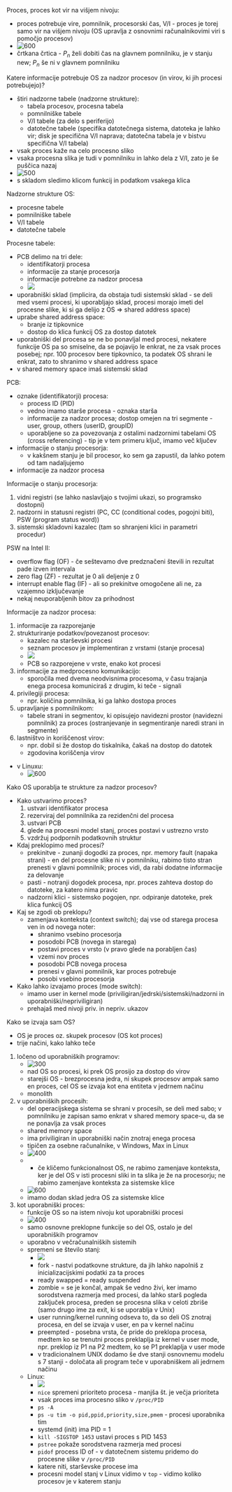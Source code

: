 Proces, proces kot vir na višjem nivoju:
- proces potrebuje vire, pomnilnik, procesorski čas, V/I - proces je torej samo vir na višjem nivoju (OS upravlja z osnovnimi računalnikovimi viri s pomočjo procesov)
- ![600](Pasted%20image%2020240311133023.png)
- črtkana črtica - $P_n$ želi dobiti čas na glavnem pomnilniku, je v stanju new; $P_n$ še ni v glavnem pomnilniku

Katere informacije potrebuje OS za nadzor procesov (in virov, ki jih procesi potrebujejo)?
- štiri nadzorne tabele (nadzorne strukture):
	- tabela procesov, procesna tabela
	- pomnilniške tabele
	- V/I tabele (za delo s periferijo)
	- datotečne tabele (specifika datotečnega sistema, datoteka je lahko vir; disk je specifična V/I  naprava; datotečna tabela je v bistvu specifična V/I tabela)
- vsak proces kaže na celo procesno sliko
- vsaka procesna slika je tudi v pomnilniku in lahko dela z V/I, zato je še puščica nazaj
- ![500](Pasted%20image%2020240311133509.png)
- s skladom sledimo klicom funkcij in podatkom vsakega klica

Nadzorne strukture OS:
- procesne tabele
- pomnilniške tabele
- V/I tabele
- datotečne tabele

Procesne tabele:
- PCB delimo na tri dele:
	- identifikatorji procesa
	- informacije za stanje procesorja
	- informacije potrebne za nadzor procesa
	- ![](Pasted%20image%2020240311134144.png)
- uporabniški sklad (implicira, da obstaja tudi sistemski sklad - se deli med vsemi procesi, ki uporabljajo sklad, procesi morajo imeti del procesne slike, ki si ga delijo z OS => shared address space)
- uprabe shared address space:
	- branje iz tipkovnice
	- dostop do klica funkcij OS za dostop datotek
- uporabniški del procesa se ne bo ponavljal med procesi, nekatere funkcije OS pa so smiselne, da se pojavijo le enkrat, ne za vsak proces posebej; npr. 100 procesov bere tipkovnico, ta podatek OS shrani le enkrat, zato to shranimo v shared address space
- v shared memory space imaš sistemski sklad

PCB:
- oznake (identifikatorji) procesa:
	- process ID (PID)
	- vedno imamo starše procesa - oznaka starša
	- informacije za nadzor procesa; dostop omejen na tri segmente - user, group, others (userID, groupID)
	- uporabljene so za povezovanja z ostalimi nadzornimi tabelami OS (cross referencing) - tip je v tem primeru ključ, imamo več ključev
- informacije o stanju procesorja:
	- v kakšnem stanju je bil procesor, ko sem ga zapustil, da lahko potem od tam nadaljujemo
- informacije za nadzor procesa

Informacije o stanju procesorja:
1. vidni registri (se lahko naslavljajo s tvojimi ukazi, so programsko dostopni)
2. nadzorni in statusni registri (PC, CC (conditional codes, pogojni biti), PSW (program status word))
3. sistemski skladovni kazalec (tam so shranjeni klici in parametri procedur)

PSW na Intel II:
- overflow flag (OF) - če seštevamo dve predznačeni števili in rezultat pade izven intervala
- zero flag (ZF) - rezultat je 0 ali deljenje z 0
- interrupt enable flag (IF) - ali so prekinitve omogočene ali ne, za vzajemno izključevanje
- nekaj neuporabljenih bitov za prihodnost

Informacije za nadzor procesa:
1. informacije za razporejanje
2. strukturiranje podatkov/povezanost procesov:
	- kazalec na starševski procesi
	- seznam procesov je implementiran z vrstami (stanje procesa)
	- ![](Pasted%20image%2020240311142436.png)
	- PCB so razporejene v vrste, enako kot procesi
3. informacije za medprocesno komunikacijo:
	- sporočila med dvema neodvisnima procesoma, v času trajanja enega procesa komuniciraš z drugim, ki teče - signali
4. privilegiji procesa:
	- npr. količina pomnilnika, ki ga lahko dostopa proces
5. upravljanje s pomnilnikom:
	- tabele strani in segmentov, ki opisujejo navidezni prostor (navidezni pomnilnik) za proces (ostranjevanje in segmentiranje naredi strani in segmente)
6. lastništvo in koriščenost virov:
	- npr. dobil si že dostop do tiskalnika, čakaš na dostop do datotek
	- zgodovina koriščenja virov
- v Linuxu:
	- ![600](Pasted%20image%2020240311143016.png)

Kako OS uporablja te strukture za nadzor procesov?
- Kako ustvarimo proces?
	1. ustvari identifikator procesa
	2. rezerviraj del pomnilnika za rezidenčni del procesa
	3. ustvari PCB
	4. glede na procesni model stanj, proces postavi v ustrezno vrsto
	5. vzdržuj podpornih podatkovnih struktur
- Kdaj preklopimo med procesi?
	- prekinitve - zunanji dogodki za proces, npr. memory fault (napaka strani) - en del procesne slike ni v pomnilniku, rabimo tisto stran prenesti v glavni pomnilnik; proces vidi, da rabi dodatne informacije za delovanje
	- pasti - notranji dogodek procesa, npr. proces zahteva dostop do datoteke, za katero nima pravic
	- nadzorni klici - sistemsko pogojen, npr. odpiranje datoteke, prek klica funkcij OS
- Kaj se zgodi ob preklopu?
	- zamenjava konteksta (context switch); daj vse od starega procesa ven in od novega noter:
		- shranimo vsebino procesorja
		- posodobi PCB (novega in starega)
		- postavi proces v vrsto (v pravo glede na porabljen čas)
		- vzemi nov proces
		- posodobi PCB novega procesa
		- prenesi v glavni pomnilnik, kar proces potrebuje
		- posobi vsebino procesorja
- Kako lahko izvajamo proces (mode switch):
	- imamo user in kernel mode (priviligiran/jedrski/sistemski/nadzorni in uporabniški/nepriviligiran)
	- prehajaš med nivoji priv. in nepriv. ukazov

Kako se izvaja sam OS?
- OS je proces oz. skupek procesov (OS kot proces)
- trije načini, kako lahko teče
1. ločeno od uporabniških programov:
	- ![300](Pasted%20image%2020240311145333.png)
	- nad OS so procesi, ki prek OS prosijo za dostop do virov
	- starejši OS - brezprocesna jedra, ni skupek procesov ampak samo en proces, cel OS se izvaja kot ena entiteta v jedrnem načinu
	- monolith
2. v uporabniških procesih:
	- del operacijskega sistema se shrani v procesih, se deli med sabo; v pomnilniku je zapisan samo enkrat v shared memory space-u, da se ne ponavlja za vsak proces
	- shared memory space
	- ima priviligiran in uporabniški način znotraj enega procesa
	- tipičen za osebne računalnike, v Windows, Max in Linux
	- ![400](Pasted%20image%2020240311145613.png)
	- + če kličemo funkcionalnost OS, ne rabimo zamenjave konteksta, ker je del OS v isti procesni sliki in ta slika je že na procesorju; ne rabimo zamenjave konteksta za sistemske klice
	- ![600](Pasted%20image%2020240311150010.png)
	- imamo dodan sklad jedra OS za sistemske klice
3. kot uporabniški proces:
	- funkcije OS so na istem nivoju kot uporabniški procesi
	- ![400](Pasted%20image%2020240311151731.png)
	- samo osnovne preklopne funkcije so del OS, ostalo je del uporabniških programov
	- uporabno v večračunalniških sistemih
	- spremeni se število stanj:
		- ![](Pasted%20image%2020240311151931.png)
		- fork - nastvi podatkovne strukture, da jih lahko napolniš z inicializacijskimi podatki za ta proces
		- ready swapped = ready suspended
		- zombie = se je končal, ampak še vedno živi, ker imamo sorodstvena razmerja med procesi, da lahko starš pogleda zaključek procesa, preden se procesna slika v celoti zbriše (samo drugo ime za exit, ki se uporablja v Unix)
		- user running/kernel running odseva to, da so deli OS znotraj procesa, en del se izvaja v user, en pa v kernel načinu
		- preempted - posebna vrsta, če pride do preklopa procesa, medtem ko se trenutni proces preklaplja iz kernel v user mode, npr. preklop iz P1 na P2 medtem, ko se P1 preklaplja v user mode
		- v tradicionalnem UNIX dodamo še dve stanji osnovnemu modelu s 7 stanji - določata ali program teče v uporabniškem ali jedrnem načinu
	- Linux:
		- ![](Pasted%20image%2020240311152928.png)
		- `nice` spremeni prioriteto procesa - manjša št. je večja prioriteta
		- vsak proces ima procesno sliko v `/proc/PID`
		- `ps -A`
		- `ps -u tim -o pid,ppid,priority,size,pmem` - procesi uporabnika tim
		- systemd (init) ima PID = 1
		- `kill -SIGSTOP 1453` ustavi proces s PID 1453
		- `pstree` pokaže sorodstvena razmerja med procesi
		- `pidof` process ID of - v datotečnem sistemu pridemo do procesne slike v `/proc/PID`
		- katere niti, starševske procese ima
		- procesni model stanj v Linux vidimo v `top` - vidimo koliko procesov je v katerem stanju


